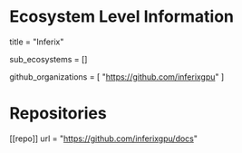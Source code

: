 # Ecosystem Level Information
title = "Inferix"

sub_ecosystems = []

github_organizations = [
  "https://github.com/inferixgpu"
]

# Repositories
[[repo]]
url = "https://github.com/inferixgpu/docs"
